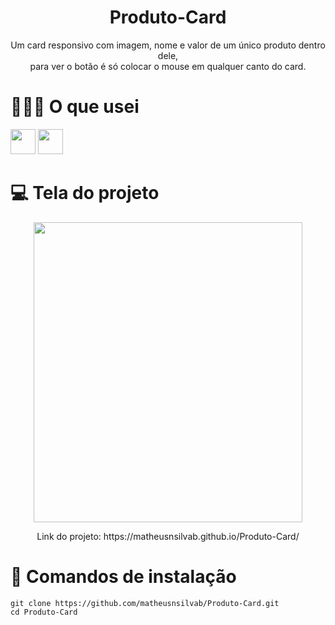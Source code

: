 <h1 align="center">Produto-Card</h1>
<p align="center">Um card responsivo com imagem, nome e valor de um único produto dentro dele,<br> para ver o botão é só colocar o mouse em qualquer canto do card.</p>

# 👨🏻‍💻 O que usei
<img src="https://cdn.jsdelivr.net/gh/devicons/devicon/icons/html5/html5-original.svg" width="40px" height="40px"/> <img src="https://cdn.jsdelivr.net/gh/devicons/devicon/icons/css3/css3-original.svg" width="40px" height="40px"/>

# 💻 Tela do projeto
<p align="center">
  <img width="430px" height="480px" src="https://user-images.githubusercontent.com/103690968/213873043-9451b888-829f-4e35-903c-a506f103b432.gif"
</p>

<p align="center">
   Link do projeto: https://matheusnsilvab.github.io/Produto-Card/
</p>

# 🚀 Comandos de instalação
```
git clone https://github.com/matheusnsilvab/Produto-Card.git
cd Produto-Card
```
